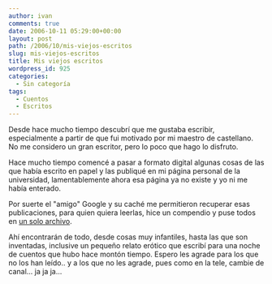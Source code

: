 ```yaml
---
author: ivan
comments: true
date: 2006-10-11 05:29:00+00:00
layout: post
path: /2006/10/mis-viejos-escritos
slug: mis-viejos-escritos
title: Mis viejos escritos
wordpress_id: 925
categories:
  - Sin categoría
tags:
  - Cuentos
  - Escritos
---
```


Desde hace mucho tiempo descubrí que me gustaba escribir, especialmente a partir de que fui motivado por mi maestro de castellano. No me considero un gran escritor, pero lo poco que hago lo disfruto.

Hace mucho tiempo comencé a pasar a formato digital algunas cosas de las que había escrito en papel y las publiqué en mi página personal de la universidad, lamentablemente ahora esa página ya no existe y yo ni me había enterado.

Por suerte el "amigo" Google y su caché me permitieron recuperar esas publicaciones, para quien quiera leerlas, hice un compendio y puse todos en [un solo archivo](http://www.freewebs.com/nanoboy_ec/Documents/mis%20cuentos.pdf).

Ahí encontrarán de todo, desde cosas muy infantiles, hasta las que son inventadas, inclusive un pequeño relato erótico que escribí para una noche de cuentos que hubo hace montón tiempo. Espero les agrade para los que no los han leído.. y a los que no les agrade, pues como en la tele, cambie de canal... ja ja ja...
